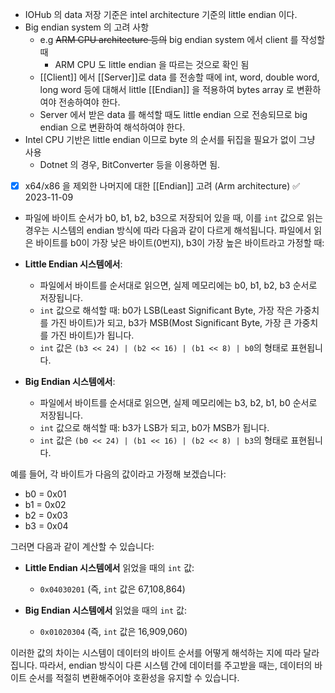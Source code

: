 - IOHub 의 data 저장 기준은 intel architecture 기준의 little endian 이다.
- Big endian system 의 고려 사항
	- e.g ~~ARM CPU architecture 등의~~ big endian system 에서 client 를 작성할 때
		- ARM CPU 도 little endian 을 따르는 것으로 확인 됨
	- [[Client]] 에서 [[Server]]로 data 를 전송할 때에 int, word, double word, long word 등에 대해서 little [[Endian]] 을 적용하여 bytes array 로 변환하여야 전송하여야 한다.
	- Server 에서 받은 data 를 해석할 때도 little endian 으로 전송되므로 big endian 으로 변환하여 해석하여야 한다.
- Intel CPU 기반은 little endian 이므로 byte 의 순서를 뒤집을 필요가 없이 그냥 사용
	- Dotnet 의 경우, BitConverter 등을 이용하면 됨.

- [x] x64/x86 을 제외한 나머지에 대한 [[Endian]] 고려 (Arm architecture) ✅ 2023-11-09







- 파일에 바이트 순서가 b0, b1, b2, b3으로 저장되어 있을 때, 이를 `int` 값으로 읽는 경우는 시스템의 endian 방식에 따라 다음과 같이 다르게 해석됩니다.   파일에서 읽은 바이트를 b0이 가장 낮은 바이트(0번지), b3이 가장 높은 바이트라고 가정할 때:

- **Little Endian 시스템에서**:
    
    - 파일에서 바이트를 순서대로 읽으면, 실제 메모리에는 b0, b1, b2, b3 순서로 저장됩니다.
    - `int` 값으로 해석할 때: b0가 LSB(Least Significant Byte, 가장 작은 가중치를 가진 바이트)가 되고, b3가 MSB(Most Significant Byte, 가장 큰 가중치를 가진 바이트)가 됩니다.
    - `int` 값은 `(b3 << 24) | (b2 << 16) | (b1 << 8) | b0`의 형태로 표현됩니다.
- **Big Endian 시스템에서**:
    
    - 파일에서 바이트를 순서대로 읽으면, 실제 메모리에는 b3, b2, b1, b0 순서로 저장됩니다.
    - `int` 값으로 해석할 때: b3가 LSB가 되고, b0가 MSB가 됩니다.
    - `int` 값은 `(b0 << 24) | (b1 << 16) | (b2 << 8) | b3`의 형태로 표현됩니다.

예를 들어, 각 바이트가 다음의 값이라고 가정해 보겠습니다:

- b0 = 0x01
- b1 = 0x02
- b2 = 0x03
- b3 = 0x04

그러면 다음과 같이 계산할 수 있습니다:

- **Little Endian 시스템에서** 읽었을 때의 `int` 값:
    
    - `0x04030201` (즉, `int` 값은 67,108,864)
- **Big Endian 시스템에서** 읽었을 때의 `int` 값:
    
    - `0x01020304` (즉, `int` 값은 16,909,060)

이러한 값의 차이는 시스템이 데이터의 바이트 순서를 어떻게 해석하는 지에 따라 달라집니다. 따라서, endian 방식이 다른 시스템 간에 데이터를 주고받을 때는, 데이터의 바이트 순서를 적절히 변환해주어야 호환성을 유지할 수 있습니다.
